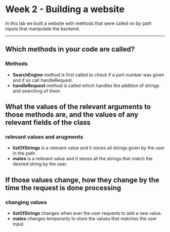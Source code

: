 #  Week 2 - Building a website 

In this lab we built a website with methods that were called on by path inputs that manipulate the backend.

---

## Which methods in your code are called?

### Methods
- **SearchEngine** method is first called to check if a port number was given and if so call handleRequest.
- **handleRequest** method is called which handles the addition of strings and searching of them.

## What the values of the relevant arguments to those methods are, and the values of any relevant fields of the class

### relevant values and arugments 
- **listOfStrings** is a relevant value and it stores all strings given by the user in the path.
- **mates** is a relevant value and it stores all the strings that match the desired string by the user.


## If those values change, how they change by the time the request is done processing

### changing values
- **listOfStrings** changes when ever the user requests to add a new value.
- **mates** changes temporarily to store the values that matches the user input.


